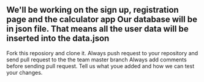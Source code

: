 We'll be working on the sign up, registration page and the calculator app
Our database will be in json file. That means all the user data will be inserted into the data.json
-----------------------------------
Fork this reposiory and clone it.
Always push request to your repository and send pull request to the the team master branch
Always add comments before sending pull request. Tell us what youe added and how we can test your changes.
